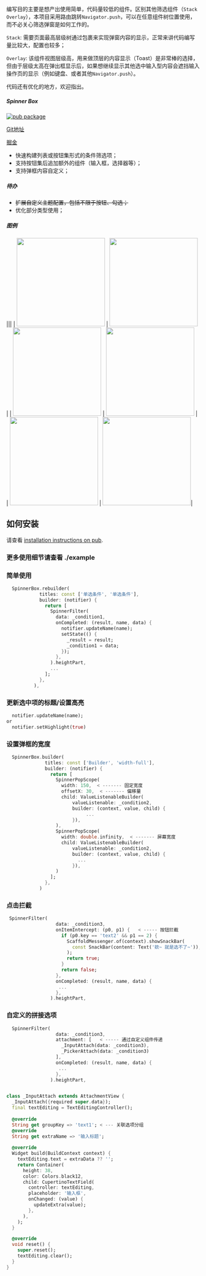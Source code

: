 
编写目的主要是想产出使用简单，代码量较低的组件。区别其他筛选组件（`Stack` `Overlay`），本项目采用路由跳转`Navigator.push`，可以在任意组件树位置使用，而不必关心筛选弹窗是如何工作的。

`Stack`: 需要页面最高层级树通过包裹来实现弹窗内容的显示，正常来讲代码编写量比较大，配置也较多；

`Overlay`: 该组件视图层级高，用来做顶层的内容显示（Toast）是非常棒的选择，但由于层级太高在弹出框显示后，如果想继续显示其他选中输入型内容会遮挡输入操作页的显示（例如键盘、或者其他`Navigator.push`）。

代码还有优化的地方，欢迎指出。

##### Spinner Box
[![pub package](https://p3-juejin.byteimg.com/tos-cn-i-k3u1fbpfcp/19a06904e09646a79f388932c22d7aa0~tplv-k3u1fbpfcp-zoom-1.image)](https://pub.dev/packages/spinner_box) 

[Git地址](https://github.com/boomcx/spinner_box)

[掘金](https://juejin.cn/post/7227012644506435642)


- 快速构建列表或按钮集形式的条件筛选项；
- 支持按钮集后追加额外的组件（输入框，选择器等）；
- 支持弹框内容自定义；

##### 待办
- ~~扩展自定义主题配置，包括不限于按钮、勾选；~~
- 优化部分类型使用；

##### 图例
|||
| <img src="https://p3-juejin.byteimg.com/tos-cn-i-k3u1fbpfcp/ec9815f3261041488a556f65f3b06308~tplv-k3u1fbpfcp-watermark.image?" width="230px"> | <img src="https://p9-juejin.byteimg.com/tos-cn-i-k3u1fbpfcp/cbfaa7bf262947ecaa3276c906a9d514~tplv-k3u1fbpfcp-watermark.image?" width="230px"> |
| <img src="https://p3-juejin.byteimg.com/tos-cn-i-k3u1fbpfcp/a3233a2b7d504feca89536d20d5c8e76~tplv-k3u1fbpfcp-watermark.image?" width="230px"> | <img src="https://p3-juejin.byteimg.com/tos-cn-i-k3u1fbpfcp/b823adbfb4c248f989fc3673846b0cf0~tplv-k3u1fbpfcp-watermark.image" width="230px">  |
| <img src="https://p9-juejin.byteimg.com/tos-cn-i-k3u1fbpfcp/c6ccd765eab641df80582713a4aeb3e5~tplv-k3u1fbpfcp-watermark.image?" width="230px"> | <img src="https://p3-juejin.byteimg.com/tos-cn-i-k3u1fbpfcp/9c92e404c2b44d18b43d4f2eab619318~tplv-k3u1fbpfcp-watermark.image?" width="230px">|

## 如何安装
请查看 [installation instructions on pub](https://pub.dev/packages/spinner_box/install).

### 更多使用细节请查看 ./example

### 简单使用

```dart
  SpinnerBox.rebuilder(
            titles: const ['单选条件', '单选条件'],
            builder: (notifier) {
              return [
                SpinnerFilter(
                  data: _condition1,
                  onCompleted: (result, name, data) {
                    notifier.updateName(name);
                    setState(() {
                      _result = result;
                      _condition1 = data;
                    });
                  },
                ).heightPart,
                ...
              ];
            },
          ),
```

### 更新选中项的标题/设置高亮

```dart
  notifier.updateName(name);
or
  notifier.setHighlight(true)
```


### 设置弹框的宽度 

```dart
  SpinnerBox.builder(
              titles: const ['Builder', 'width-full'],
              builder: (notifier) {
                return [
                  SpinnerPopScope(
                    width: 150,  < ------- 固定宽度
                    offsetX: 30,  < ------- 偏移量
                    child: ValueListenableBuilder(
                        valueListenable: _condition2,
                        builder: (context, value, child) {
                             ...
                        }),
                  ),
                  SpinnerPopScope(
                    width: double.infinity,  < ------- 屏幕宽度
                    child: ValueListenableBuilder(
                        valueListenable: _condition2,
                        builder: (context, value, child) {
                          ...
                        }),
                  )
                ];
              },
            )
```

### 点击拦截
```dart
 SpinnerFilter(
                  data: _condition3,
                  onItemIntercept: (p0, p1) {   < ----- 按钮拦截
                    if (p0.key == 'text2' && p1 == 2) {
                      ScaffoldMessenger.of(context).showSnackBar(
                        const SnackBar(content: Text('欸~ 就是选不了~')),
                      );
                      return true;
                    }
                    return false;
                  },
                  onCompleted: (result, name, data) {
                   ...
                  },
                ).heightPart,
```

### 自定义的拼接选项
```dart
  SpinnerFilter(
                  data: _condition3,
                  attachment: [   < ----- 通过自定义组件传递
                    _InputAttach(data: _condition3),
                    _PickerAttach(data: _condition3)
                  ],
                  onCompleted: (result, name, data) {
                   ...
                  },
                ).heightPart,
``` 
```dart

class _InputAttach extends AttachmentView {
  _InputAttach({required super.data});
  final textEditing = TextEditingController();
  
  @override
  String get groupKey => 'text1'; < --- 关联选项分组
  @override
  String get extraName => '输入标题';
  
  @override
  Widget build(BuildContext context) {
    textEditing.text = extraData ?? '';
    return Container(
      height: 38,
      color: Colors.black12,
      child: CupertinoTextField(
        controller: textEditing,
        placeholder: '输入框',
        onChanged: (value) {
          updateExtra(value);
        },
      ),
    );
  }

  @override
  void reset() {
    super.reset();
    textEditing.clear();
  }
}

```
